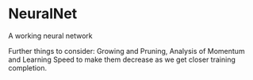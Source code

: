 # NeuralNet
A working neural network


Further things to consider: 
Growing and Pruning, Analysis of Momentum and Learning Speed to make them decrease as we get closer training completion. 
